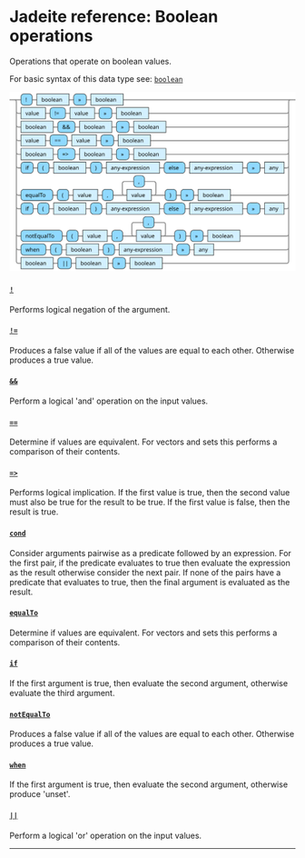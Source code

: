 <!---
  This markdown file was generated. Do not edit.
  -->

# Jadeite reference: Boolean operations

Operations that operate on boolean values.

For basic syntax of this data type see: [`boolean`](halite_basic-syntax-reference-j.md#boolean)

!["boolean-op"](../halite-bnf-diagrams/boolean-op-j.svg)

#### [`!`](halite_full-reference-j.md#_B)

Performs logical negation of the argument.

#### [`!=`](halite_full-reference-j.md#_B_E)

Produces a false value if all of the values are equal to each other. Otherwise produces a true value.

#### [`&&`](halite_full-reference-j.md#&&)

Perform a logical 'and' operation on the input values.

#### [`==`](halite_full-reference-j.md#_E_E)

Determine if values are equivalent. For vectors and sets this performs a comparison of their contents.

#### [`=>`](halite_full-reference-j.md#_E_G)

Performs logical implication. If the first value is true, then the second value must also be true for the result to be true. If the first value is false, then the result is true.

#### [`cond`](halite_full-reference-j.md#cond)

Consider arguments pairwise as a predicate followed by an expression. For the first pair, if the predicate evaluates to true then evaluate the expression as the result otherwise consider the next pair. If none of the pairs have a predicate that evaluates to true, then the final argument is evaluated as the result.

#### [`equalTo`](halite_full-reference-j.md#equalTo)

Determine if values are equivalent. For vectors and sets this performs a comparison of their contents.

#### [`if`](halite_full-reference-j.md#if)

If the first argument is true, then evaluate the second argument, otherwise evaluate the third argument.

#### [`notEqualTo`](halite_full-reference-j.md#notEqualTo)

Produces a false value if all of the values are equal to each other. Otherwise produces a true value.

#### [`when`](halite_full-reference-j.md#when)

If the first argument is true, then evaluate the second argument, otherwise produce 'unset'.

#### [`||`](halite_full-reference-j.md#||)

Perform a logical 'or' operation on the input values.

---

